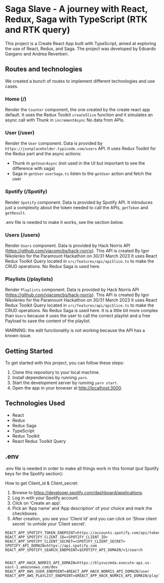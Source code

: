 # Saga Slave - A journey with React, Redux, Saga with TypeScript (RTK and RTK query)


This project is a Create React App built with TypeScript, aimed at exploring the use of React, Redux, and Saga.
The project was developed by Edoardo Gargano and Andrea Reverberi.


## Routes and technologies


We created a bunch of routes to implement different technologies and use cases.


### Home (/)


Render the `Counter` component, the one created by the create react app default.
It uses the Redux Toolkit `createSlice` function and it simulates an async call with Thunk in `incrementAsync`
No data from APIs.


### User (/user)


Render the `User` component.
Data is provided by `https://jsonplaceholder.typicode.com/users` API.
It uses Redux Toolkit for the Redux part and the async actions:
- Thunk in `getUserAsync` (not used in the UI but important to see the difference with saga)
- Saga in `getUser`
`userSaga.ts` listen to the `getUser` action and fetch the user


### Spotify (/Spotify)


Render `Spotify` component.
Data is provided by Spotify API.
It introduces just a complexity about the token needed to call the APIs, `getToken` and `getResult`.


.env file is needed to make it works, see the section below.


### Users (/users)


Render `Users` component.
Data is provided by Hack Norris API (https://github.com/viacomcbs/hack-norris). This API is created By Igor Nikolenko for the Paramount Hackathon on 30/31 March 2023
It uses React Redux Toolkit Query located in `src/features/api/apiSlice.ts` to make the CRUD operations.
No Redux Saga is used here.


### Playlists (/playlists)


Render `Playlists` component.
Data is provided by Hack Norris API (https://github.com/viacomcbs/hack-norris). This API is created By Igor Nikolenko for the Paramount Hackathon on 30/31 March 2023
It uses React Redux Toolkit Query located in `src/features/api/apiSlice.ts` to make the CRUD operations.
No Redux Saga is used here.
It is a little bit more complex than `Users` because it uses the user to call the correct playlist and a free Payload to save the content of the playlist.


WARNING: the edit functionality is not working because the API has a known issue.


## Getting Started
To get started with this project, you can follow these steps:


1. Clone this repository to your local machine.
2. Install dependencies by running `yarn`.
3. Start the development server by running `yarn start`.
4. Open the app in your browser at [http://localhost:3000](http://localhost:3000).


## Technologies Used
- React
- Redux
- Redux Saga
- TypeScript
- Redux Toolkit
- React Redux Toolkit Query


## .env


.env file is needed in order to make all things work in this format (put Spotify keys for the Spotify section):

How to get Client_id & Client_secret:
1. Browse to https://developer.spotify.com/dashboard/applications.
2. Log in with your Spotify account.
3. Click on ‘Create an app’.
4. Pick an ‘App name’ and ‘App description’ of your choice and mark the checkboxes.
5. After creation, you see your ‘Client Id’ and you can click on ‘Show client secret` to unhide your ’Client secret’.

````
REACT_APP_SPOTIFY_TOKEN_ENDPOINT=https://accounts.spotify.com/api/token
REACT_APP_SPOTIFY_CLIENT_ID=<SPOTIFY_CLIENT_ID>
REACT_APP_SPOTIFY_CLIENT_SECRET=<SPOTIFY_CLIENT_SECRET>
SPOTIFY_API_DOMAIN=https://api.spotify.com
REACT_APP_SPOTIFY_SEARCH_ENDPOINT=$SPOTIFY_API_DOMAIN/v1/search


REACT_APP_HACK_NORRIS_API_DOMAIN=https://blysuzzmda.execute-api.us-east-1.amazonaws.com/dev
REACT_APP_AWS_USER_ENDPOINT=$REACT_APP_HACK_NORRIS_API_DOMAIN/user
REACT_APP_AWS_PLAYLIST_ENDPOINT=$REACT_APP_HACK_NORRIS_API_DOMAIN/playlist
````

